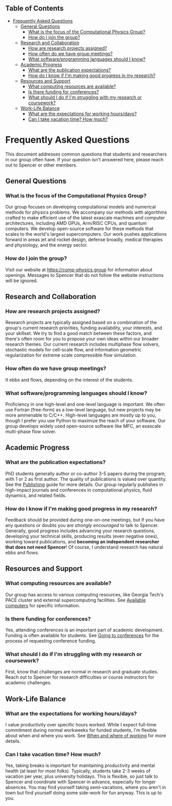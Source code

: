 <!-- START doctoc generated TOC please keep comment here to allow auto update -->
<!-- DON'T EDIT THIS SECTION, INSTEAD RE-RUN doctoc TO UPDATE -->
## Table of Contents

- [Frequently Asked Questions](#frequently-asked-questions)
  - [General Questions](#general-questions)
    - [What is the focus of the Computational Physics Group?](#what-is-the-focus-of-the-computational-physics-group)
    - [How do I join the group?](#how-do-i-join-the-group)
  - [Research and Collaboration](#research-and-collaboration)
    - [How are research projects assigned?](#how-are-research-projects-assigned)
    - [How often do we have group meetings?](#how-often-do-we-have-group-meetings)
    - [What software/programming languages should I know?](#what-softwareprogramming-languages-should-i-know)
  - [Academic Progress](#academic-progress)
    - [What are the publication expectations?](#what-are-the-publication-expectations)
    - [How do I know if I'm making good progress in my research?](#how-do-i-know-if-im-making-good-progress-in-my-research)
  - [Resources and Support](#resources-and-support)
    - [What computing resources are available?](#what-computing-resources-are-available)
    - [Is there funding for conferences?](#is-there-funding-for-conferences)
    - [What should I do if I'm struggling with my research or coursework?](#what-should-i-do-if-im-struggling-with-my-research-or-coursework)
  - [Work-Life Balance](#work-life-balance)
    - [What are the expectations for working hours/days?](#what-are-the-expectations-for-working-hoursdays)
    - [Can I take vacation time? How much?](#can-i-take-vacation-time-how-much)

<!-- END doctoc generated TOC please keep comment here to allow auto update -->

# Frequently Asked Questions

This document addresses common questions that students and researchers in our group often have.
If your question isn't answered here, please reach out to Spencer or other members.

## General Questions

### What is the focus of the Computational Physics Group?

Our group focuses on developing computational models and numerical methods for physics problems.
We accompany our methods with algorithms crafted to make efficient use of the latest exascale machines and computer architectures, including AMD GPUs, Arm/RISC CPUs, and quantum computers.
We develop open-source software for these methods that scales to the world's largest supercomputers.
Our work pushes applications forward in areas jet and rocket design, defense broadly, medical therapies and physiology, and the energy sector.

### How do I join the group?

Visit our website at https://comp-physics.group for information about openings.
Messages to Spencer that do not follow the website instructions will be ignored.

## Research and Collaboration

### How are research projects assigned?

Research projects are typically assigned based on a combination of the group's current research priorities, funding availability, your interests, and your skillset.
We try to find a good match between these factors, and there's often room for you to propose your own ideas within our broader research themes.
Our current research includes multiphase flow solvers, stochastic models for cell-scale flow, and information geometric regularization for extreme scale compressible flow simulation.

### How often do we have group meetings?

It ebbs and flows, depending on the interest of the students.

### What software/programming languages should I know?

Proficiency in one high-level and one-level language is important.
We often use Fortran (free-form) as a low-level language, but new projects may be more ammenable to C/C++.
High-level languages are mostly up to you, though I prefer you use Python to maximize the reach of your software.
Our group develops widely used open-source software like MFC, an exascale multi-phase flow solver.

## Academic Progress

### What are the publication expectations?

PhD students generally author or co-author 3-5 papers during the program, with 1 or 2 as first author.
The quality of publications is valued over quantity.
See the [Publishing](publishing.md) guide for more details.
Our group regularly publishes in high-impact journals and conferences in computational physics, fluid dynamics, and related fields.

### How do I know if I'm making good progress in my research?

Feedback should be provided during one-on-one meetings, but if you have any questions or doubts you are *strongly encouraged* to talk to Spencer.
Generally, good progress includes advancing your research questions, developing your technical skills, producing results (even negative ones), working toward publications, and __becoming an independent researcher that does not need Spencer__!
Of course, I understand research has natural ebbs and flows.

## Resources and Support

### What computing resources are available?

Our group has access to various computing resources, like Georgia Tech's PACE cluster and external supercomputing facilities.
See [Available computers](computers.md) for specific information.

### Is there funding for conferences?

Yes, attending conferences is an important part of academic development.
Funding is often available for students.
See [Going to conferences](going-to-conferences.md) for the process of requesting conference funding.

### What should I do if I'm struggling with my research or coursework?

First, know that challenges are normal in research and graduate studies.
Reach out to Spencer for research difficulties or course instructors for academic challenges.

## Work-Life Balance

### What are the expectations for working hours/days?

I value productivity over specific hours worked.
While I expect full-time commitment during normal workweeks for funded students, I'm flexible about when and where you work.
See [When and where of working](when-where-working.md) for more details.

### Can I take vacation time? How much?

Yes, taking breaks is important for maintaining productivity and mental health (at least for most folks).
Typically, students take 2-3 weeks of vacation per year, plus university holidays.
This is flexible, so just talk to Spencer and coordinate with Spencer in advance, especially for longer absences.
You may find yourself taking semi-vacations, where you aren't in town but find yourself doing some side-work for fun anyway.
This is up to you.